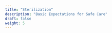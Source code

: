 ```yaml
---
title: "Sterilization"
description: "Basic Expectations for Safe Care"
draft: false
weight: 5
---
```


